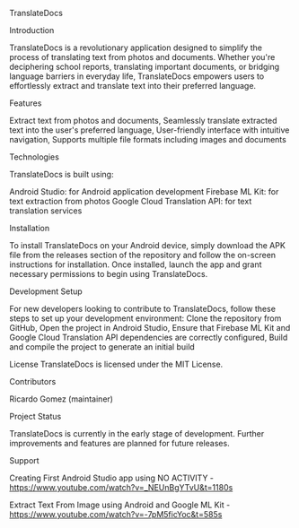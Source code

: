 TranslateDocs


Introduction

TranslateDocs is a revolutionary application designed to simplify the process of translating text from photos and documents. Whether you're deciphering school reports, translating important documents, or bridging language barriers in everyday life, TranslateDocs empowers users to effortlessly extract and translate text into their preferred language.


Features

Extract text from photos and documents, Seamlessly translate extracted text into the user's preferred language, User-friendly interface with intuitive navigation, Supports multiple file formats including images and documents


Technologies

TranslateDocs is built using:

Android Studio: for Android application development
Firebase ML Kit: for text extraction from photos
Google Cloud Translation API: for text translation services


Installation

To install TranslateDocs on your Android device, simply download the APK file from the releases section of the repository and follow the on-screen instructions for installation. Once installed, launch the app and grant necessary permissions to begin using TranslateDocs.


Development Setup

For new developers looking to contribute to TranslateDocs, follow these steps to set up your development environment:
Clone the repository from GitHub, Open the project in Android Studio, Ensure that Firebase ML Kit and Google Cloud Translation API dependencies are correctly configured, Build and compile the project to generate an initial build


License
TranslateDocs is licensed under the MIT License.


Contributors

Ricardo Gomez (maintainer)


Project Status

TranslateDocs is currently in the early stage of development. Further improvements and features are planned for future releases.


Support

Creating First Android Studio app using NO ACTIVITY - https://www.youtube.com/watch?v=_NEUnBgYTvU&t=1180s

Extract Text From Image using Android and Google ML Kit - https://www.youtube.com/watch?v=-7pM5ficYoc&t=585s
